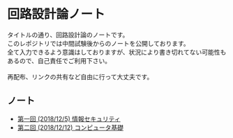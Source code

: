 # 回路設計論ノート

タイトルの通り、回路設計論のノートです。  
このレポジトリでは中間試験後からのノートを公開しております。  
全て入力できるよう意識はしておりますが、状況により書き切れてない可能性もあるので、自己責任でご利用下さい。  
<br /> 
再配布、リンクの共有など自由に行って大丈夫です。

## ノート
- [第一回 (2018/12/5) 情報セキュリティ](https://github.com/tmorio/CircleClass/blob/master/後期期末1.md)
- [第二回 (2018/12/12) コンピュータ基礎](https://github.com/tmorio/CircleClass/blob/master/後期期末2.md)

